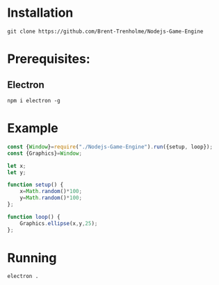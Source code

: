 # Installation
```
git clone https://github.com/Brent-Trenholme/Nodejs-Game-Engine
```

# Prerequisites:
## Electron
```
npm i electron -g
```

# Example
```js
const {Window}=require("./Nodejs-Game-Engine").run({setup, loop});
const {Graphics}=Window;

let x;
let y;

function setup() {
    x=Math.random()*100;
    y=Math.random()*100;
};

function loop() {
    Graphics.ellipse(x,y,25);
};

```


# Running
```
electron .
```